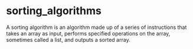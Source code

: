 # sorting_algorithms
A sorting algorithm is an algorithm made up of a series of instructions that takes an array as input, performs specified operations on the array, sometimes called a list, and outputs a sorted array.
